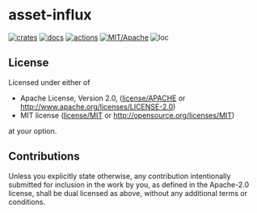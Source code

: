 # asset-influx

[![crates](https://img.shields.io/crates/v/asset-influx.svg?style=for-the-badge&label=asset-influx)](https://crates.io/crates/asset-influx)
[![docs](https://img.shields.io/badge/docs.rs-asset-influx-66c2a5?style=for-the-badge&labelColor=555555&logoColor=white)](https://docs.rs/asset-influx)
[![actions](https://img.shields.io/github/actions/workflow/status/zakarumych/asset-influx/badge.yml?branch=master&style=for-the-badge)](https://github.com/zakarumych/asset-influx/actions/workflows/badge.yml)
[![MIT/Apache](https://img.shields.io/badge/license-MIT%2FApache-blue.svg?style=for-the-badge)](COPYING)
![loc](https://img.shields.io/tokei/lines/github/zakarumych/asset-influx?style=for-the-badge)

## License

Licensed under either of

* Apache License, Version 2.0, ([license/APACHE](license/APACHE) or http://www.apache.org/licenses/LICENSE-2.0)
* MIT license ([license/MIT](license/MIT) or http://opensource.org/licenses/MIT)

at your option.

## Contributions

Unless you explicitly state otherwise, any contribution intentionally submitted for inclusion in the work by you, as defined in the Apache-2.0 license, shall be dual licensed as above, without any additional terms or conditions.
